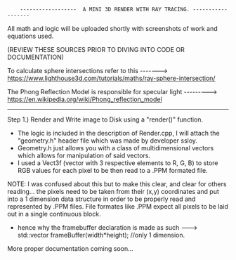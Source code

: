         ------------------  A MINI 3D RENDER WITH RAY TRACING. ------------------

All math and logic will be uploaded shortly with screenshots of work and equations used.

(REVIEW THESE SOURCES PRIOR TO DIVING INTO CODE OR DOCUMENTATION)

To calculate sphere intersections refer to this -------> https://www.lighthouse3d.com/tutorials/maths/ray-sphere-intersection/

The Phong Reflection Model is responsible for specular light ---------> https://en.wikipedia.org/wiki/Phong_reflection_model
__________________________________________________________________________________________________________________________________
Step 1.) Render and Write image to Disk using a "render()" function.
 - The logic is included in the description of Render.cpp, I will attach the "geometry.h" header file which was made by developer ssloy.
 - Geometry.h just allows you with a class of multidimensional vectors which allows for manipulation of said vectors.
 - I used a Vect3f (vector with 3 respective elements to R, G, B) to store RGB values for each pixel to be then read to a .PPM formated file.

NOTE: I was confused about this but to make this clear, and clear for others reading... the pixels need to be taken from their (x,y) coordinates and put into a 1 dimension data structure in order to
be properly read and represented by .PPM files. File formates like .PPM expect all pixels to be laid out in a single continuous block.
 * hence why the framebuffer declaration is made as such ---> std::vector<Vect3f> frameBuffer(width*height); //only 1 dimension. 

More proper documentation coming soon...
